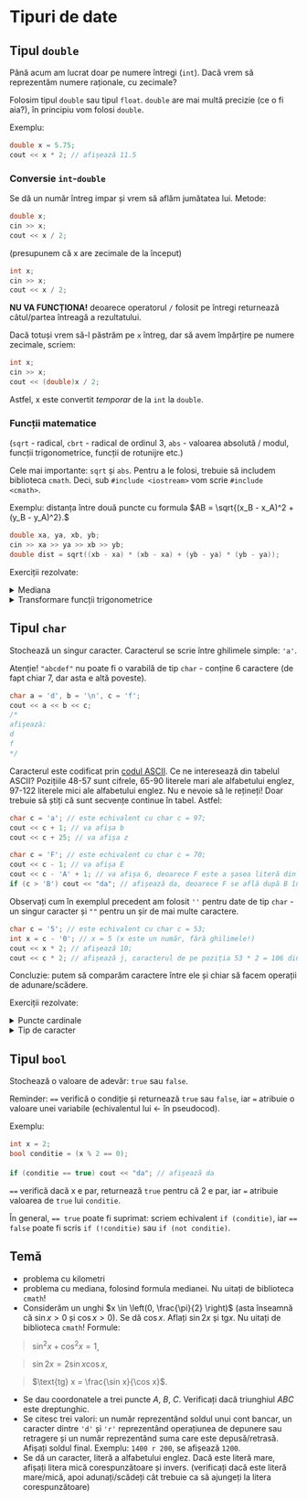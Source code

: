 # Tipuri de date

## Tipul `double`
Până acum am lucrat doar pe numere întregi (`int`). Dacă vrem să reprezentăm numere raționale, cu zecimale?

Folosim tipul `double` sau tipul `float`. `double` are mai multă precizie (ce o fi aia?), în principiu vom folosi `double`.

Exemplu:
```cpp
double x = 5.75;
cout << x * 2; // afișează 11.5
```

### Conversie `int`-`double`
Se dă un număr întreg impar și vrem să aflăm jumătatea lui.
Metode:

```cpp
double x;
cin >> x;
cout << x / 2;
```
(presupunem că x are zecimale de la început)

```cpp
int x;
cin >> x;
cout << x / 2;
```
**NU VA FUNCȚIONA!** deoarece operatorul `/` folosit pe întregi returnează câtul/partea întreagă a rezultatului.

Dacă totuși vrem să-l păstrăm pe `x` întreg, dar să avem împărțire pe numere zecimale, scriem:
```cpp
int x;
cin >> x;
cout << (double)x / 2;
```
Astfel, x este convertit *temporar* de la `int` la `double`.

### Funcții matematice
(`sqrt` - radical, `cbrt` - radical de ordinul 3, `abs` - valoarea absolută / modul, funcții trigonometrice, funcții de rotunijre etc.)

Cele mai importante: `sqrt` și `abs`.
Pentru a le folosi, trebuie să includem biblioteca `cmath`. Deci, sub `#include <iostream>` vom scrie `#include <cmath>`.

Exemplu: distanța între două puncte cu formula $AB = \sqrt{(x_B - x_A)^2 + (y_B - y_A)^2}.$
```cpp
double xa, ya, xb, yb;
cin >> xa >> ya >> xb >> yb;
double dist = sqrt((xb - xa) * (xb - xa) + (yb - ya) * (yb - ya));
```

Exerciții rezolvate:

<details>
<summary> Mediana </summary>

Se dau punctele $A$ și $B$ într-un sistem de axe cartezian $xOy$ prin coordonatele lor. Să se afișeze lungimea medianei din $O$ pe $AB$.

<img src="images/median.png" width="550px">

Pași:
- Aflăm coordonatele punctului $M$, mijlocul segmentului $(AB)$.
- Aflăm distanța de la $O$ la $M$ cu formula distanței.

```cpp
#include <iostream>
#include <cmath>
using namespace std;

int main() 
{
    double xa, ya, xb, yb;
    cin >> xa >> ya >> xb >> yb;
    double xm = (xa + xb) / 2;
    double ym = (ya + yb) / 2;
    cout << sqrt(xm * xm + ym * ym);
    return 0;
}
```

Alternativ: aflăm $OA$, $OB$, $AB$ din formula distanței și apoi $OM$ din formula medianei $OM^2 = \frac{OA^2 + OB^2}{2} - \frac{AB^2}{4}$ (în temă!)
</details>

<details>

<summary>Transformare funcții trigonometrice</summary>

Considerăm un unghi $x \in \left(\frac{\pi}{2}, \pi \right)$ (asta înseamnă că $\sin x > 0$ și $\cos x < 0$). Se dă $\sin x$. Aflați $\cos x$.

Folosim $\sin^2 x + \cos^2 x = 1 \Rightarrow \cos x = \pm \sqrt{1 - \sin^2 x}$, iar $\cos x < 0$, deci alegem varianta cu minus.

Nu folosiți variabile cu numele `sin` sau `cos`, deoarece ele sunt deja funcții din biblioteca `cmath`.

```cpp
#include <iostream>
#include <cmath>
using namespace std;

int main() 
{
    double sinus;
    cin >> sinus;
    cout << -sqrt(1 - sinus * sinus);
    return 0;
}
```
</details>

## Tipul `char`
Stochează un singur caracter. Caracterul se scrie între ghilimele simple: `'a'`.

Atenție! `"abcdef"` nu poate fi o varabilă de tip `char` - conține 6 caractere (de fapt chiar 7, dar asta e altă poveste).

```cpp
char a = 'd', b = '\n', c = 'f';
cout << a << b << c;
/*
afișează:
d
f
*/
```

Caracterul este codificat prin [codul ASCII](https://en.cppreference.com/w/cpp/language/ascii).
Ce ne interesează din tabelul ASCII? Pozițiile 48-57 sunt cifrele, 65-90 literele mari ale alfabetului englez, 97-122 literele mici ale alfabetului englez.
Nu e nevoie să le rețineți! Doar trebuie să știți că sunt secvențe continue în tabel. Astfel:
```cpp
char c = 'a'; // este echivalent cu char c = 97;
cout << c + 1; // va afișa b
cout << c + 25; // va afișa z
```

```cpp
char c = 'F'; // este echivalent cu char c = 70;
cout << c - 1; // va afișa E
cout << c - 'A' + 1; // va afișa 6, deoarece F este a șasea literă din alfabetul englez
if (c > 'B') cout << "da"; // afișează da, deoarece F se află după B în alfabet (și în tabelul ASCII)
```

Observați cum în exemplul precedent am folosit `''` pentru date de tip `char` - un singur caracter și `""` pentru un șir de mai multe caractere.


```cpp
char c = '5'; // este echivalent cu char c = 53;
int x = c - '0'; // x = 5 (x este un număr, fără ghilimele!)
cout << x * 2; // afișează 10;
cout << c * 2; // afișează j, caracterul de pe poziția 53 * 2 = 106 din tabelul ASCII
```

Concluzie: putem să comparăm caractere între ele și chiar să facem operații de adunare/scădere.

Exerciții rezolvate:

<details>
<summary>Puncte cardinale</summary>

Se dă un punct cardinal prin litera mare corespunzătoare (N/E/S/V). Afișați ce direcție simbolizează, dacă ne orientăm spre nord.

Nu uitați că în `if` folosim `==`!

```cpp
#include <iostream>
using namespace std;

int main() 
{
    char dir;
    cin >> dir;

    if (dir == 'N') cout << "fata";
    else if (dir == 'E') cout << "dreapta";
    else if (dir == 'S') cout << "spate";
    else cout << "stanga";

    return 0;
}
```
</details>

<details>
<summary>Tip de caracter</summary>

Se dă un caracter. Determinați dacă este cifră, literă mare, literă mică sau alt tip de caracter.

```cpp
#include <iostream>
using namespace std;

int main() 
{
    char c;
    cin >> c;

    if ('0' <= c and c <= '9') cout << "cifra";
    else if ('A' <= c and c <= 'Z') cout << "litera mare";
    else if ('a' <= c and c <= 'z') cout << "litera mica";
    else cout << "alt tip";
    
    return 0;
}
```

Ca side-note, există biblioteca `ctype` cu funcțiile `isdigit`, `isalpha` etc.
</details>

## Tipul `bool`
Stochează o valoare de adevăr: `true` sau `false`.

Reminder: `==` verifică o condiție și returnează `true` sau `false`, iar `=` atribuie o valoare unei variabile (echivalentul lui $\gets$ în pseudocod).

Exemplu:
```cpp
int x = 2;
bool conditie = (x % 2 == 0);

if (conditie == true) cout << "da"; // afișează da
```
`==` verifică dacă x e par, returnează `true` pentru că 2 e par, iar `=` atribuie valoarea de `true` lui `conditie`.

În general, `== true` poate fi suprimat: scriem echivalent `if (conditie)`, iar `== false` poate fi scris `if (!conditie)` sau `if (not conditie)`.

## Temă
- problema cu kilometri
- problema cu mediana, folosind formula medianei. Nu uitați de biblioteca `cmath`!
- Considerăm un unghi $x \in \left(0, \frac{\pi}{2} \right)$ (asta înseamnă că $\sin x > 0$ și $\cos x > 0$). Se dă $\cos x$. Aflați $\sin 2x$ și $\text{tg} x$. Nu uitați de biblioteca `cmath`! Formule: 

>$\sin^2 x + \cos^2 x = 1$, 

>$\sin 2x = 2\sin x\cos x$, 

>$\text{tg} x = \frac{\sin x}{\cos x}$.

- Se dau coordonatele a trei puncte $A$, $B$, $C$. Verificați dacă triunghiul $ABC$ este dreptunghic.
- Se citesc trei valori: un număr reprezentând soldul unui cont bancar, un caracter dintre `'d'` și `'r'` reprezentând operațiunea de depunere sau retragere și un număr reprezentând suma care este depusă/retrasă. Afișați soldul final. Exemplu: `1400 r 200`, se afișează `1200`.
- Se dă un caracter, literă a alfabetului englez. Dacă este literă mare, afișați litera mică corespunzătoare și invers. (verificați dacă este literă mare/mică, apoi adunați/scădeți cât trebuie ca să ajungeți la litera corespunzătoare)
